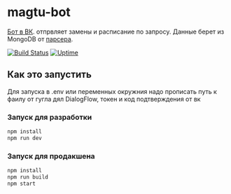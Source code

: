 # magtu-bot

[Бот в ВК](https://vk.me/mpkbot). отпрвляет замены и расписание по запросу. Данные берет из MongoDB от [парсера](https://github.com/ivanik7/magtu-parser).

[![Build Status](https://travis-ci.org/ivanik7/magtu-bot.svg?branch=master)](https://travis-ci.org/ivanik7/magtu-bot)
[![Uptime](https://img.shields.io/uptimerobot/ratio/m783154459-f4ad7b6076bb36930570381f.svg)](https://status.ivanik.ru)

## Как это запустить

Для запуска в .env или переменных окружния надо прописать путь к фаилу от гугла дял DialogFlow, токен и код подтверждения от вк

### Запуск для разработки

```sh
npm install
npm run dev
```

### Запуск для продакшена

```sh
npm install
npm run build
npm start
```
